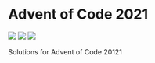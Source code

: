 # Advent of Code 2021

![](https://img.shields.io/badge/day%20📅-16-blue)
![](https://img.shields.io/badge/days%20completed-14-red)
![](https://img.shields.io/badge/stars%20⭐-28-yellow)

Solutions for Advent of Code 20121